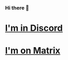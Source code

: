 ### Hi there :watermelon:
<h1 style="color: #5e9ca0;"><a title="I'm on Discord" href="https://discord.gg/dzM8UDE8Jk" target="_blank">I'm in Discord</a></h1>
<h1 style="color: #5e9ca0;"><a title="I'm on Matrix" href="https://matrix.to/#/#Liveriden-channel:matrix.org" target="_blank">I'm on Matrix</a></h1>


<!---
- 👋 Hi, I’m @liveriden
- 👀 I’m interested in ...
- 🌱 I’m currently learning ...
- 💞️ I’m looking to collaborate on ...
- 📫 How to reach me ...


liveriden/liveriden is a ✨ special ✨ repository because its `README.md` (this file) appears on your GitHub profile.
You can click the Preview link to take a look at your changes.
--->
